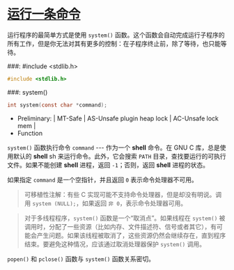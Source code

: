 # [运行一条命令](https://www.gnu.org/software/libc/manual/html_node/Running-a-Command.html#Running-a-Command)

运行程序的最简单方式是使用 `system()` 函数。这个函数会自动完成运行子程序的所有工作，但是你无法对其有更多的控制：在子程序终止前，除了等待，也只能等待。

###: #include &lt;stdlib.h&gt;

```c
#include <stdlib.h>
```

###: system()

```c
int system(const char *command);
```

* Preliminary: | MT-Safe | AS-Unsafe plugin heap lock | AC-Unsafe lock mem |
* Function

`system()` 函数执行命令 `command` --- 作为一个 **shell** 命令。在 GNU C 库，总是使用默认的 **shell** sh 来运行命令。此外，它会搜索 `PATH` 目录，查找要运行的可执行文件。如果不能创建 **shell** 进程，返回 `-1`；否则，返回 **shell** 进程的状态。

如果指定 `command` 是一个空指针，并且返回 `0` 表示命令处理器不可用。

> 可移植性注解：有些 C 实现可能不支持命令处理器，但是却没有明说。调用 `system (NULL);`，如果返回 `非 0`，表示命令处理器可用。

<span>
 
> 对于多线程程序，`system()` 函数是一个“取消点”。如果线程在 `system()` 被调用时，分配了一些资源（比如内存、文件描述符、信号或者其它），有可能会产生问题。如果该线程被取消了，这些资源仍然会继续存在，直到程序结束。要避免这种情况，应该通过取消处理器保护 `system()` 调用。

`popen()` 和 `pclose()` 函数与 `system()` 函数关系密切。